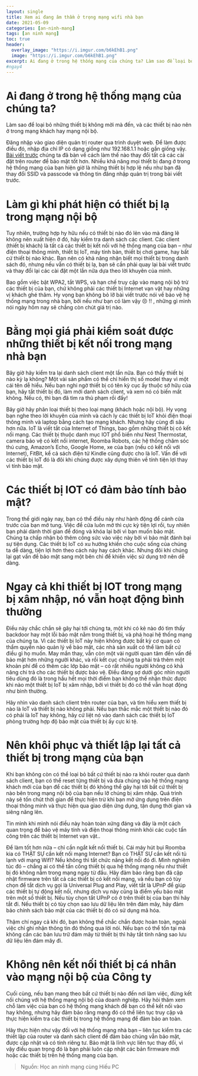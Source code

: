 ```yaml
---
layout: single
title: Xem ai đang âm thầm ở trọng mạng wifi nhà bạn
date: 2021-05-09
categories: [an-ninh-mang]
tags: [an ninh mạng]
toc: true
header:
  overlay_image: "https://i.imgur.com/b6kEhB1.png"
  image: "https://i.imgur.com/b6kEhB1.png"
excerpt: Ai đang ở trong hệ thống mạng của chúng ta? Làm sao để loại bỏ những thiết bị không mời mà đến, và các thiết bị nào nên ở trong mạng khách hay mạng nội bộ.
#ngay4
---
```

# Ai đang ở trong hệ thống mạng của chúng ta?
Làm sao để loại bỏ những thiết bị không mời mà đến, và các thiết bị nào nên ở trong mạng khách hay mạng nội bộ.

Đăng nhập vào giao diện quản trị router qua trình duyệt web. Để làm được điều đó, nhập địa chỉ IP có dạng giống như 192.168.1.1 hoặc gần giống vậy. [Bài viết trước](/an-ninh-mang/hay-bao-ve-he-thong-mang-trong-nha-ban/) chúng ta đã bàn về cách làm thế nào thay đổi tất cả các cài đặt trên router để bảo mật tốt hơn. Nhiều khả năng mọi thiết bị đang ở trong hệ thống mạng của bạn hiện giờ là những thiết bị hợp lệ nếu như bạn đã thay đổi SSID và passcode và thông tin đăng nhập quản trị trong bài viết trước.

# Làm gì khi phát hiện có thiết bị lạ trong mạng nội bộ
Tuy nhiên, trường hợp hy hữu nếu có thiết bị nào đó lẻn vào mà đáng lẽ không nên xuất hiện ở đó, hãy kiểm tra danh sách các client. Các client (thiết bị khách) là tất cả các thiết bị kết nối với hệ thống mạng của bạn – như điện thoại thông minh, thiết bị IoT, máy tính bàn, thiết bị chơi game, hay bất cứ thiết bị nào khác. Bạn nên có khả năng nhận biết mọi thiết bị trong danh sách đó, nhưng nếu vẫn có thiết bị lạ, bạn sẽ cần phải quay lại bài viết trước và thay đổi lại các cài đặt một lần nữa dựa theo lời khuyên của mình.

Bao gồm việc bật WPA2, tắt WPS, và hạn chế truy cập vào mạng nội bộ trừ các thiết bị của bạn, chứ không phải các thiết bị Internet vạn vật hay những vị khách ghé thăm. Hy vọng bạn không bỏ lỡ bài viết trước nói về bảo vệ hệ thống mạng trong nhà bạn, bởi nếu như bạn có làm vậy 😣 !! , những gì mình nói ngày hôm nay sẽ chẳng còn chút giá trị nào.

# Bằng mọi giá phải kiểm soát được những thiết bị kết nối trong mạng nhà bạn
Bây giờ hãy kiểm tra lại danh sách client một lần nữa. Bạn có thấy thiết bị nào kỳ lạ không? Một vài sản phẩm có thể chỉ hiển thị số model thay vì một cái tên dễ hiểu. Nếu bạn nghi ngờ thiết bị có tên kỳ cục ấy thuộc sở hữu của bạn, hãy tắt thiết bị đó, làm mới danh sách client, và xem nó có biến mất không. Nếu có, thì bạn đã tìm ra thủ phạm rồi đấy!

Bây giờ hãy phân loại thiết bị theo loại mạng (khách hoặc nội bộ). Hy vọng bạn nghe theo lời khuyên của mình và cách ly các thiết bị IoT khỏi điện thoại thông minh và laptop bằng cách tạo mạng khách. Nhưng hãy cùng đi sâu hơn nữa. IoT là viết tắt của Internet of Things, bao gồm những thiết bị có kết nối mạng. Các thiết bị thuộc danh mục IOT phổ biến như Nest Thermostat, camera bảo vệ có kết nối internet, Roomba Robots, các hệ thống chăm sóc thú cưng, Amazon’s Echo, Google Home, xe của bạn (nếu có kết nối với Internet), FitBit, kể cả sách điện tử Kindle cũng được cho là IoT. Vấn đề với các thiết bị IoT đó là đôi khi chúng được xây dựng thiên về tính tiện lợi thay vì tính bảo mật.

# Các thiết bị IOT có đảm bảo tính bảo mật?
Trong thế giới ngày nay, bạn có thể điều này như hành động để cánh cửa trước của bạn mở tung. Việc để cửa luôn mở thì cực kỳ tiện lợi rồi, tuy nhiên bạn phải dành thời gian để đóng và khóa lại bởi vì bạn muốn bảo mật. Chúng ta chấp nhận bỏ thêm công sức vào việc này bởi vì bảo mật đánh bại sự tiện dụng. Các thiết bị IoT có xu hướng khiến cho cuộc sống của chúng ta dễ dàng, tiện lợi hơn theo cách này hay cách khác. Nhưng đôi khi chúng lại gạt vấn đề bảo mật sang một bên chỉ để khiến việc sử dụng trở nên dễ dàng.

# Ngay cả khi thiết bị IOT trong mạng bị xâm nhập, nó vẫn hoạt động bình thường
Điều này chắc chắn sẽ gây hại tới chúng ta, một khi có kẻ nào đó tìm thấy backdoor hay một lỗi bảo mật nằm trong thiết bị, và phá hoại hệ thống mạng của chúng ta. Vì các thiết bị IoT này hiện không được bất kỳ cơ quan có thẩm quyền nào quản lý về bảo mật, các nhà sản xuất có thể làm bất cứ điều gì họ muốn. May mắn thay, vẫn còn một vài người quan tâm đến vấn đề bảo mật hơn những người khác, và rồi kết cục chúng ta phải trả thêm một khoản phí để có thêm các lớp bảo mật – có rất nhiều người không có khả năng chi trả cho các thiết bị được bảo vệ. Điều đáng sợ dưới góc nhìn người tiêu dùng đó là trong hầu hết mọi thời điểm bạn không thể nhận thức được khi nào một thiết bị IoT bị xâm nhập, bởi vì thiết bị đó có thể vẫn hoạt động như bình thường.

Hãy nhìn vào danh sách client trên router của bạn, và tìm hiểu xem thiết bị nào là IoT và thiết bị nào không phải. Nếu bạn thắc mắc một thiết bị nào đó có phải là IoT hay không, hãy cứ liệt nó vào danh sách các thiết bị IoT phòng trường hợp độ bảo mật của thiết bị ấy cực kì tệ.

# Nên khôi phục và thiết lập lại tất cả thiết bị trong mạng của bạn
Khi bạn không còn có thể loại bỏ bất cứ thiết bị nào ra khỏi router qua danh sách client, bạn có thể reset từng thiết bị và đưa chúng vào hệ thống mạng khách mới của bạn để các thiết bị đó không thể gây hại tới bất cứ thiết bị nào bên trong mạng nội bộ của bạn nếu lỡ chúng bị xâm nhập. Quá trình này sẽ tốn chút thời gian để thực hiện trừ khi bạn mở ứng dụng trên điện thoại thông minh và thực hiện qua giao diện ứng dụng, tận dụng thời gian và siêng năng lên.

Tin mình khi mình nói điều này hoàn toàn xứng đáng và đây là một cách quan trọng để bảo vệ máy tính và điện thoại thông minh khỏi các cuộc tấn công trên các thiết bị Internet vạn vật..

Để làm tốt hơn nữa – chỉ cần ngắt kết nối thiết bị. Cái máy hút bụi Roomba kia có THẬT SỰ cần kết nối mạng Internet? Bạn có THẬT SỰ cần kết nối tủ lạnh với mạng WifI? Nếu không thì tắt chức năng kết nối đó đi. Mình nghiêm túc đó – chẳng ai có thể tấn công thiết bị qua hệ thống mạng nếu như thiết bị đó không nằm trong mạng ngay từ đầu.
Hãy đảm bảo rằng bạn đã cập nhật firmware trên tất cả các thiết bị có kết nối mạng, và nếu bạn có tùy chọn để tắt dịch vụ gọi là Universal Plug and Play, viết tắt là UPnP để giúp các thiết bị tự động kết nối, nhưng dịch vụ này cũng là điểm yếu bảo mật trên một số thiết bị. Nếu tùy chọn tắt UPnP có ở trên thiết bị của bạn thì hãy tắt đi. Nếu thiết bị có tùy chọn sao lưu dữ liệu lên trên đám mây, hãy đảm bảo chính sách bảo mật của các thiết bị đó có sử dụng mã hóa.

Thậm chí ngay cả khi đó, bạn không thể chắc chắn được hoàn toàn, ngoài việc chỉ ghi nhận thông tin đó thông qua lời nói. Nếu bạn có thể tồn tại mà không cần các bản lưu trữ đám mây từ thiết bị thì hãy tắt tính năng sao lưu dữ liệu lên đám mây đi.

# Không nên kết nối thiết bị cá nhân vào mạng nội bộ của Công ty
Cuối cùng, nếu bạn mang theo bất cứ thiết bị nào đến nơi làm việc, đừng kết nối chúng với hệ thống mạng nội bộ của doanh nghiệp. Hãy hỏi thăm xem chỗ làm việc của bạn có hệ thống mạng khách để bạn có thể kết nối vào hay không, nhưng hãy đảm bảo rằng mạng đó có thể liên tục truy cập và thực hiện kiểm tra các thiết bị trong hệ thống mạng để đảm bảo an toàn.

Hãy thực hiện như vậy đối với hệ thống mạng nhà bạn – liên tục kiểm tra các thiết lập của router và danh sách client để đảm bảo chúng vẫn bảo mật, được cập nhật và có tính riêng tư. Bảo mật là lĩnh vực liên tục thay đổi, vì vậy điều quan trọng đó là bạn phải luôn cập nhật các bản firmware mới hoặc các thiết bị trên hệ thống mạng của bạn.
>Nguồn: Học an ninh mạng cùng Hiếu PC